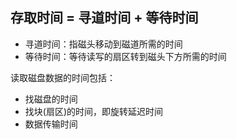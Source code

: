 ## 存取时间 = 寻道时间 + 等待时间
- 寻道时间：指磁头移动到磁道所需的时间
- 等待时间：等待读写的扇区转到磁头下方所需的时间

读取磁盘数据的时间包括：
  - 找磁盘的时间
  - 找块(扇区)的时间，即旋转延迟时间
  - 数据传输时间

